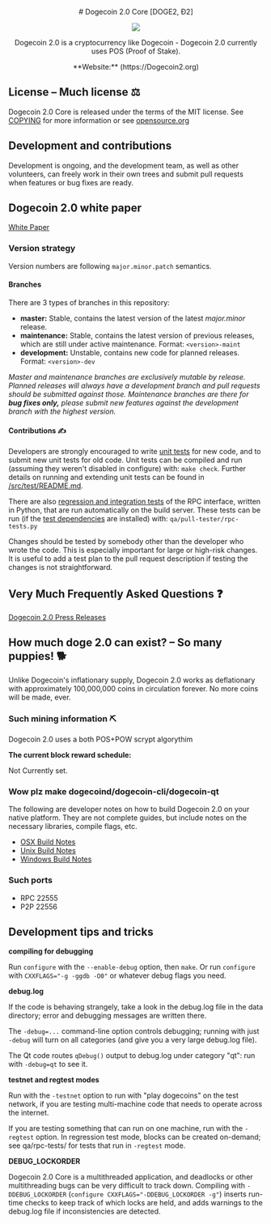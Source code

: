 <p align="center"># Dogecoin 2.0 Core [DOGE2, Ð2]

<p align="center"><img src=https://secureservercdn.net/192.169.223.13/508.3aa.myftpupload.com/wp-content/uploads/2021/05/ezgif-2-c3de0b290031.gif></p>

<p align="center">Dogecoin 2.0 is a cryptocurrency like Dogecoin - 
Dogecoin 2.0 currently uses POS (Proof of Stake).</p>
<p align="center"> **Website:** (https://Dogecoin2.org)</p>

## License – Much license ⚖️
Dogecoin 2.0 Core is released under the terms of the MIT license. See
[COPYING](COPYING) for more information or see
[opensource.org](https://opensource.org/licenses/MIT)

## Development and contributions 
Development is ongoing, and the development team, as well as other volunteers,
can freely work in their own trees and submit pull requests when features or
bug fixes are ready.


## Dogecoin 2.0 white paper

[White Paper](https://secureservercdn.net/192.169.223.13/508.3aa.myftpupload.com/wp-content/uploads/2021/05/Whitepater-of-Dogecoin-2_0.pdf)

### Version strategy
Version numbers are following ```major.minor.patch``` semantics.

#### Branches
There are 3 types of branches in this repository:

- **master:** Stable, contains the latest version of the latest *major.minor* release.
- **maintenance:** Stable, contains the latest version of previous releases, which are still under active maintenance. Format: ```<version>-maint```
- **development:** Unstable, contains new code for planned releases. Format: ```<version>-dev```

*Master and maintenance branches are exclusively mutable by release. Planned*
*releases will always have a development branch and pull requests should be*
*submitted against those. Maintenance branches are there for **bug fixes only,***
*please submit new features against the development branch with the highest version.*

#### Contributions ✍️

Developers are strongly encouraged to write [unit tests](src/test/README.md) for new code, and to
submit new unit tests for old code. Unit tests can be compiled and run
(assuming they weren't disabled in configure) with: `make check`. Further details on running
and extending unit tests can be found in [/src/test/README.md](/src/test/README.md).

There are also [regression and integration tests](/qa) of the RPC interface, written
in Python, that are run automatically on the build server.
These tests can be run (if the [test dependencies](/qa) are installed) with: `qa/pull-tester/rpc-tests.py`

Changes should be tested by somebody other than the developer who wrote the
code. This is especially important for large or high-risk changes. It is useful
to add a test plan to the pull request description if testing the changes is
not straightforward.

## Very Much Frequently Asked Questions ❓

[Dogecoin 2.0 Press Releases](https://www.dogecoin2.org/press/)

## How much doge 2.0 can exist? – So many puppies! 🐕
Unlike Dogecoin's inflationary supply, Dogecoin 2.0 works as deflationary with
approximately 100,000,000 coins in circulation forever. No more coins will be made, ever.


### Such mining information ⛏

Dogecoin 2.0 uses a both POS+POW scrypt algorythim 


**The current block reward schedule:**

Not Currently set.

### Wow plz make dogecoind/dogecoin-cli/dogecoin-qt

  The following are developer notes on how to build Dogecoin 2.0 on your native platform. They are not complete guides, but include notes on the necessary libraries, compile flags, etc.

  - [OSX Build Notes](doc/build-osx.md)
  - [Unix Build Notes](doc/build-unix.md)
  - [Windows Build Notes](doc/build-windows.md)

### Such ports

- RPC 22555
- P2P 22556

## Development tips and tricks

**compiling for debugging**

Run `configure` with the `--enable-debug` option, then `make`. Or run `configure` with
`CXXFLAGS="-g -ggdb -O0"` or whatever debug flags you need.

**debug.log**

If the code is behaving strangely, take a look in the debug.log file in the data directory;
error and debugging messages are written there.

The `-debug=...` command-line option controls debugging; running with just `-debug` will turn
on all categories (and give you a very large debug.log file).

The Qt code routes `qDebug()` output to debug.log under category "qt": run with `-debug=qt`
to see it.

**testnet and regtest modes**

Run with the `-testnet` option to run with "play dogecoins" on the test network, if you
are testing multi-machine code that needs to operate across the internet.

If you are testing something that can run on one machine, run with the `-regtest` option.
In regression test mode, blocks can be created on-demand; see qa/rpc-tests/ for tests
that run in `-regtest` mode.

**DEBUG_LOCKORDER**

Dogecoin 2.0 Core is a multithreaded application, and deadlocks or other multithreading bugs
can be very difficult to track down. Compiling with `-DDEBUG_LOCKORDER` (`configure
CXXFLAGS="-DDEBUG_LOCKORDER -g"`) inserts run-time checks to keep track of which locks
are held, and adds warnings to the debug.log file if inconsistencies are detected.
